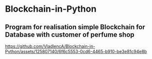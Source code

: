 # Blockchain-in-Python
## Program for realisation simple Blockchain for Database with customer of perfume shop ##

https://github.com/VladlencA/Blockchain-in-Python/assets/125807140/6f6c5553-0cd6-4465-b910-be3e81c94e8b

